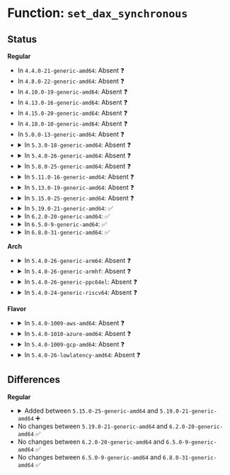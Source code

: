 # Function: <code>set_dax_synchronous</code>

## Status
<b>Regular</b>
<ul>
<li>
In <code>4.4.0-21-generic-amd64</code>: Absent ❓
</li>
<li>
In <code>4.8.0-22-generic-amd64</code>: Absent ❓
</li>
<li>
In <code>4.10.0-19-generic-amd64</code>: Absent ❓
</li>
<li>
In <code>4.13.0-16-generic-amd64</code>: Absent ❓
</li>
<li>
In <code>4.15.0-20-generic-amd64</code>: Absent ❓
</li>
<li>
In <code>4.18.0-10-generic-amd64</code>: Absent ❓
</li>
<li>
In <code>5.0.0-13-generic-amd64</code>: Absent ❓
</li>
<li>
<details>
<summary>In <code>5.3.0-18-generic-amd64</code>: Absent ❓</summary>

```json
{
  "name": "set_dax_synchronous",
  "collision_type": "Static Duplication",
  "inline_type": "Full",
  "funcs": [
    {
      "addr": 18446744071586443314,
      "name": "set_dax_synchronous",
      "external": false,
      "loc": "include/linux/dax.h:55",
      "file": "drivers/dax/super.c",
      "inline": "declared, inlined",
      "caller_inline": [
        "drivers/dax/super.c:alloc_dax"
      ],
      "caller_func": []
    },
    {
      "addr": 18446744071587742062,
      "name": "set_dax_synchronous",
      "external": false,
      "loc": "include/linux/dax.h:55",
      "file": "drivers/md/dm-table.c",
      "inline": "declared, inlined",
      "caller_inline": [
        "drivers/md/dm-table.c:dm_table_set_restrictions"
      ],
      "caller_func": []
    }
  ],
  "symbols": []
}
```
</details>
</li>
<li>
<details>
<summary>In <code>5.4.0-26-generic-amd64</code>: Absent ❓</summary>

```json
{
  "name": "set_dax_synchronous",
  "collision_type": "Static Duplication",
  "inline_type": "Full",
  "funcs": [
    {
      "addr": 18446744071586591250,
      "name": "set_dax_synchronous",
      "external": false,
      "loc": "include/linux/dax.h:55",
      "file": "drivers/dax/super.c",
      "inline": "declared, inlined",
      "caller_inline": [
        "drivers/dax/super.c:alloc_dax"
      ],
      "caller_func": []
    },
    {
      "addr": 18446744071587946318,
      "name": "set_dax_synchronous",
      "external": false,
      "loc": "include/linux/dax.h:55",
      "file": "drivers/md/dm-table.c",
      "inline": "declared, inlined",
      "caller_inline": [
        "drivers/md/dm-table.c:dm_table_set_restrictions"
      ],
      "caller_func": []
    }
  ],
  "symbols": []
}
```
</details>
</li>
<li>
<details>
<summary>In <code>5.8.0-25-generic-amd64</code>: Absent ❓</summary>

```json
{
  "name": "set_dax_synchronous",
  "collision_type": "Static Duplication",
  "inline_type": "Full",
  "funcs": [
    {
      "addr": 18446744071587377275,
      "name": "set_dax_synchronous",
      "external": false,
      "loc": "include/linux/dax.h:57",
      "file": "drivers/dax/super.c",
      "inline": "declared, inlined",
      "caller_inline": [
        "drivers/dax/super.c:alloc_dax"
      ],
      "caller_func": []
    },
    {
      "addr": 18446744071588798890,
      "name": "set_dax_synchronous",
      "external": false,
      "loc": "include/linux/dax.h:57",
      "file": "drivers/md/dm-table.c",
      "inline": "declared, inlined",
      "caller_inline": [
        "drivers/md/dm-table.c:dm_table_set_restrictions"
      ],
      "caller_func": []
    }
  ],
  "symbols": []
}
```
</details>
</li>
<li>
<details>
<summary>In <code>5.11.0-16-generic-amd64</code>: Absent ❓</summary>

```json
{
  "name": "set_dax_synchronous",
  "collision_type": "Static Duplication",
  "inline_type": "Full",
  "funcs": [
    {
      "addr": 18446744071587438011,
      "name": "set_dax_synchronous",
      "external": false,
      "loc": "include/linux/dax.h:57",
      "file": "drivers/dax/super.c",
      "inline": "declared, inlined",
      "caller_inline": [
        "drivers/dax/super.c:alloc_dax"
      ],
      "caller_func": []
    },
    {
      "addr": 18446744071588816578,
      "name": "set_dax_synchronous",
      "external": false,
      "loc": "include/linux/dax.h:57",
      "file": "drivers/md/dm-table.c",
      "inline": "declared, inlined",
      "caller_inline": [
        "drivers/md/dm-table.c:dm_table_set_restrictions"
      ],
      "caller_func": []
    }
  ],
  "symbols": []
}
```
</details>
</li>
<li>
<details>
<summary>In <code>5.13.0-19-generic-amd64</code>: Absent ❓</summary>

```json
{
  "name": "set_dax_synchronous",
  "collision_type": "Static Duplication",
  "inline_type": "Full",
  "funcs": [
    {
      "addr": 18446744071587319787,
      "name": "set_dax_synchronous",
      "external": false,
      "loc": "include/linux/dax.h:57",
      "file": "drivers/dax/super.c",
      "inline": "declared, inlined",
      "caller_inline": [
        "drivers/dax/super.c:alloc_dax"
      ],
      "caller_func": []
    },
    {
      "addr": 18446744071588702929,
      "name": "set_dax_synchronous",
      "external": false,
      "loc": "include/linux/dax.h:57",
      "file": "drivers/md/dm-table.c",
      "inline": "declared, inlined",
      "caller_inline": [
        "drivers/md/dm-table.c:dm_table_set_restrictions"
      ],
      "caller_func": []
    }
  ],
  "symbols": []
}
```
</details>
</li>
<li>
<details>
<summary>In <code>5.15.0-25-generic-amd64</code>: Absent ❓</summary>

```json
{
  "name": "set_dax_synchronous",
  "collision_type": "Static Duplication",
  "inline_type": "Full",
  "funcs": [
    {
      "addr": 18446744071587886939,
      "name": "set_dax_synchronous",
      "external": false,
      "loc": "include/linux/dax.h:56",
      "file": "drivers/dax/super.c",
      "inline": "declared, inlined",
      "caller_inline": [
        "drivers/dax/super.c:alloc_dax"
      ],
      "caller_func": []
    },
    {
      "addr": 18446744071589391594,
      "name": "set_dax_synchronous",
      "external": false,
      "loc": "include/linux/dax.h:56",
      "file": "drivers/md/dm-table.c",
      "inline": "declared, inlined",
      "caller_inline": [
        "drivers/md/dm-table.c:dm_table_set_restrictions"
      ],
      "caller_func": []
    }
  ],
  "symbols": []
}
```
</details>
</li>
<li>
<details>
<summary>In <code>5.19.0-21-generic-amd64</code>: ✅</summary>

```c
void set_dax_synchronous(struct dax_device * dax_dev)
```

```json
{
  "name": "set_dax_synchronous",
  "collision_type": "Unique Global",
  "inline_type": "No",
  "funcs": [
    {
      "addr": 18446744071589236176,
      "name": "set_dax_synchronous",
      "external": true,
      "loc": "drivers/dax/super.c:244",
      "file": "drivers/dax/super.c",
      "inline": "seen, unknown",
      "caller_inline": [],
      "caller_func": [
        "drivers/dax/bus.c:devm_create_dev_dax",
        "drivers/md/dm-table.c:dm_table_set_restrictions"
      ]
    }
  ],
  "symbols": [
    {
      "addr": 18446744071589236176,
      "name": "set_dax_synchronous",
      "section": ".text",
      "bind": "STB_GLOBAL",
      "size": 25
    }
  ]
}
```
</details>
</li>
<li>
<details>
<summary>In <code>6.2.0-20-generic-amd64</code>: ✅</summary>

```c
void set_dax_synchronous(struct dax_device * dax_dev)
```

```json
{
  "name": "set_dax_synchronous",
  "collision_type": "Unique Global",
  "inline_type": "No",
  "funcs": [
    {
      "addr": 18446744071590793584,
      "name": "set_dax_synchronous",
      "external": true,
      "loc": "drivers/dax/super.c:289",
      "file": "drivers/dax/super.c",
      "inline": "seen, unknown",
      "caller_inline": [],
      "caller_func": [
        "drivers/dax/bus.c:devm_create_dev_dax",
        "drivers/md/dm-table.c:dm_table_set_restrictions"
      ]
    }
  ],
  "symbols": [
    {
      "addr": 18446744071590793584,
      "name": "set_dax_synchronous",
      "section": ".text",
      "bind": "STB_GLOBAL",
      "size": 25
    }
  ]
}
```
</details>
</li>
<li>
<details>
<summary>In <code>6.5.0-9-generic-amd64</code>: ✅</summary>

```c
void set_dax_synchronous(struct dax_device * dax_dev)
```

```json
{
  "name": "set_dax_synchronous",
  "collision_type": "Unique Global",
  "inline_type": "No",
  "funcs": [
    {
      "addr": 18446744071591135088,
      "name": "set_dax_synchronous",
      "external": true,
      "loc": "drivers/dax/super.c:292",
      "file": "drivers/dax/super.c",
      "inline": "seen, unknown",
      "caller_inline": [],
      "caller_func": [
        "drivers/dax/bus.c:devm_create_dev_dax",
        "drivers/md/dm-table.c:dm_table_set_restrictions"
      ]
    }
  ],
  "symbols": [
    {
      "addr": 18446744071591135088,
      "name": "set_dax_synchronous",
      "section": ".text",
      "bind": "STB_GLOBAL",
      "size": 25
    }
  ]
}
```
</details>
</li>
<li>
<details>
<summary>In <code>6.8.0-31-generic-amd64</code>: ✅</summary>

```c
void set_dax_synchronous(struct dax_device * dax_dev)
```

```json
{
  "name": "set_dax_synchronous",
  "collision_type": "Unique Global",
  "inline_type": "No",
  "funcs": [
    {
      "addr": 18446744071591480784,
      "name": "set_dax_synchronous",
      "external": true,
      "loc": "drivers/dax/super.c:292",
      "file": "drivers/dax/super.c",
      "inline": "seen, unknown",
      "caller_inline": [],
      "caller_func": [
        "drivers/dax/bus.c:devm_create_dev_dax",
        "drivers/md/dm-table.c:dm_table_set_restrictions"
      ]
    }
  ],
  "symbols": [
    {
      "addr": 18446744071591480784,
      "name": "set_dax_synchronous",
      "section": ".text",
      "bind": "STB_GLOBAL",
      "size": 25
    }
  ]
}
```
</details>
</li>
</ul>
<b>Arch</b>
<ul>
<li>
<details>
<summary>In <code>5.4.0-26-generic-arm64</code>: Absent ❓</summary>

```json
{
  "name": "set_dax_synchronous",
  "collision_type": "Static Duplication",
  "inline_type": "Full",
  "funcs": [
    {
      "addr": 18446603336499477200,
      "name": "set_dax_synchronous",
      "external": false,
      "loc": "include/linux/dax.h:55",
      "file": "drivers/dax/super.c",
      "inline": "declared, inlined",
      "caller_inline": [
        "drivers/dax/super.c:alloc_dax"
      ],
      "caller_func": []
    },
    {
      "addr": 18446603336501185036,
      "name": "set_dax_synchronous",
      "external": false,
      "loc": "include/linux/dax.h:55",
      "file": "drivers/md/dm-table.c",
      "inline": "declared, inlined",
      "caller_inline": [
        "drivers/md/dm-table.c:dm_table_set_restrictions"
      ],
      "caller_func": []
    }
  ],
  "symbols": []
}
```
</details>
</li>
<li>
<details>
<summary>In <code>5.4.0-26-generic-armhf</code>: Absent ❓</summary>

```json
{
  "name": "set_dax_synchronous",
  "collision_type": "Static Duplication",
  "inline_type": "Full",
  "funcs": [
    {
      "addr": 3231947920,
      "name": "set_dax_synchronous",
      "external": false,
      "loc": "include/linux/dax.h:55",
      "file": "drivers/dax/super.c",
      "inline": "declared, inlined",
      "caller_inline": [
        "drivers/dax/super.c:alloc_dax"
      ],
      "caller_func": []
    },
    {
      "addr": 3233692164,
      "name": "set_dax_synchronous",
      "external": false,
      "loc": "include/linux/dax.h:55",
      "file": "drivers/md/dm-table.c",
      "inline": "declared, inlined",
      "caller_inline": [
        "drivers/md/dm-table.c:dm_table_set_restrictions"
      ],
      "caller_func": []
    }
  ],
  "symbols": []
}
```
</details>
</li>
<li>
<details>
<summary>In <code>5.4.0-26-generic-ppc64el</code>: Absent ❓</summary>

```json
{
  "name": "set_dax_synchronous",
  "collision_type": "Static Duplication",
  "inline_type": "Full",
  "funcs": [
    {
      "addr": 13835058055292751568,
      "name": "set_dax_synchronous",
      "external": false,
      "loc": "include/linux/dax.h:55",
      "file": "drivers/dax/super.c",
      "inline": "declared, inlined",
      "caller_inline": [
        "drivers/dax/super.c:alloc_dax"
      ],
      "caller_func": []
    },
    {
      "addr": 13835058055294698880,
      "name": "set_dax_synchronous",
      "external": false,
      "loc": "include/linux/dax.h:55",
      "file": "drivers/md/dm-table.c",
      "inline": "declared, inlined",
      "caller_inline": [
        "drivers/md/dm-table.c:dm_table_set_restrictions"
      ],
      "caller_func": []
    }
  ],
  "symbols": []
}
```
</details>
</li>
<li>
<details>
<summary>In <code>5.4.0-24-generic-riscv64</code>: Absent ❓</summary>

```json
{
  "name": "set_dax_synchronous",
  "collision_type": "Static Duplication",
  "inline_type": "Full",
  "funcs": [
    {
      "addr": 18446743936276694456,
      "name": "set_dax_synchronous",
      "external": false,
      "loc": "include/linux/dax.h:55",
      "file": "drivers/dax/super.c",
      "inline": "declared, inlined",
      "caller_inline": [
        "drivers/dax/super.c:alloc_dax"
      ],
      "caller_func": []
    },
    {
      "addr": 18446743936277887898,
      "name": "set_dax_synchronous",
      "external": false,
      "loc": "include/linux/dax.h:55",
      "file": "drivers/md/dm-table.c",
      "inline": "declared, inlined",
      "caller_inline": [
        "drivers/md/dm-table.c:dm_table_set_restrictions"
      ],
      "caller_func": []
    }
  ],
  "symbols": []
}
```
</details>
</li>
</ul>
<b>Flavor</b>
<ul>
<li>
<details>
<summary>In <code>5.4.0-1009-aws-amd64</code>: Absent ❓</summary>

```json
{
  "name": "set_dax_synchronous",
  "collision_type": "Static Duplication",
  "inline_type": "Full",
  "funcs": [
    {
      "addr": 18446744071586281730,
      "name": "set_dax_synchronous",
      "external": false,
      "loc": "include/linux/dax.h:55",
      "file": "drivers/dax/super.c",
      "inline": "declared, inlined",
      "caller_inline": [
        "drivers/dax/super.c:alloc_dax"
      ],
      "caller_func": []
    },
    {
      "addr": 18446744071587577294,
      "name": "set_dax_synchronous",
      "external": false,
      "loc": "include/linux/dax.h:55",
      "file": "drivers/md/dm-table.c",
      "inline": "declared, inlined",
      "caller_inline": [
        "drivers/md/dm-table.c:dm_table_set_restrictions"
      ],
      "caller_func": []
    }
  ],
  "symbols": []
}
```
</details>
</li>
<li>
<details>
<summary>In <code>5.4.0-1010-azure-amd64</code>: Absent ❓</summary>

```json
{
  "name": "set_dax_synchronous",
  "collision_type": "Static Duplication",
  "inline_type": "Full",
  "funcs": [
    {
      "addr": 18446744071586119218,
      "name": "set_dax_synchronous",
      "external": false,
      "loc": "include/linux/dax.h:55",
      "file": "drivers/dax/super.c",
      "inline": "declared, inlined",
      "caller_inline": [
        "drivers/dax/super.c:alloc_dax"
      ],
      "caller_func": []
    },
    {
      "addr": 18446744071587345374,
      "name": "set_dax_synchronous",
      "external": false,
      "loc": "include/linux/dax.h:55",
      "file": "drivers/md/dm-table.c",
      "inline": "declared, inlined",
      "caller_inline": [
        "drivers/md/dm-table.c:dm_table_set_restrictions"
      ],
      "caller_func": []
    }
  ],
  "symbols": []
}
```
</details>
</li>
<li>
<details>
<summary>In <code>5.4.0-1009-gcp-amd64</code>: Absent ❓</summary>

```json
{
  "name": "set_dax_synchronous",
  "collision_type": "Static Duplication",
  "inline_type": "Full",
  "funcs": [
    {
      "addr": 18446744071586539218,
      "name": "set_dax_synchronous",
      "external": false,
      "loc": "include/linux/dax.h:55",
      "file": "drivers/dax/super.c",
      "inline": "declared, inlined",
      "caller_inline": [
        "drivers/dax/super.c:alloc_dax"
      ],
      "caller_func": []
    },
    {
      "addr": 18446744071587902462,
      "name": "set_dax_synchronous",
      "external": false,
      "loc": "include/linux/dax.h:55",
      "file": "drivers/md/dm-table.c",
      "inline": "declared, inlined",
      "caller_inline": [
        "drivers/md/dm-table.c:dm_table_set_restrictions"
      ],
      "caller_func": []
    }
  ],
  "symbols": []
}
```
</details>
</li>
<li>
<details>
<summary>In <code>5.4.0-26-lowlatency-amd64</code>: Absent ❓</summary>

```json
{
  "name": "set_dax_synchronous",
  "collision_type": "Static Duplication",
  "inline_type": "Full",
  "funcs": [
    {
      "addr": 18446744071586650409,
      "name": "set_dax_synchronous",
      "external": false,
      "loc": "include/linux/dax.h:55",
      "file": "drivers/dax/super.c",
      "inline": "declared, inlined",
      "caller_inline": [
        "drivers/dax/super.c:alloc_dax"
      ],
      "caller_func": []
    },
    {
      "addr": 18446744071588017726,
      "name": "set_dax_synchronous",
      "external": false,
      "loc": "include/linux/dax.h:55",
      "file": "drivers/md/dm-table.c",
      "inline": "declared, inlined",
      "caller_inline": [
        "drivers/md/dm-table.c:dm_table_set_restrictions"
      ],
      "caller_func": []
    }
  ],
  "symbols": []
}
```
</details>
</li>
</ul>

## Differences
<b>Regular</b>
<ul>
<li>
<details>
<summary>Added between <code>5.15.0-25-generic-amd64</code> and <code>5.19.0-21-generic-amd64</code> ➕</summary>

```c
void set_dax_synchronous(struct dax_device * dax_dev)
```
</details>
</li>
<li>
No changes between <code>5.19.0-21-generic-amd64</code> and <code>6.2.0-20-generic-amd64</code> ✅
</li>
<li>
No changes between <code>6.2.0-20-generic-amd64</code> and <code>6.5.0-9-generic-amd64</code> ✅
</li>
<li>
No changes between <code>6.5.0-9-generic-amd64</code> and <code>6.8.0-31-generic-amd64</code> ✅
</li>
</ul>

